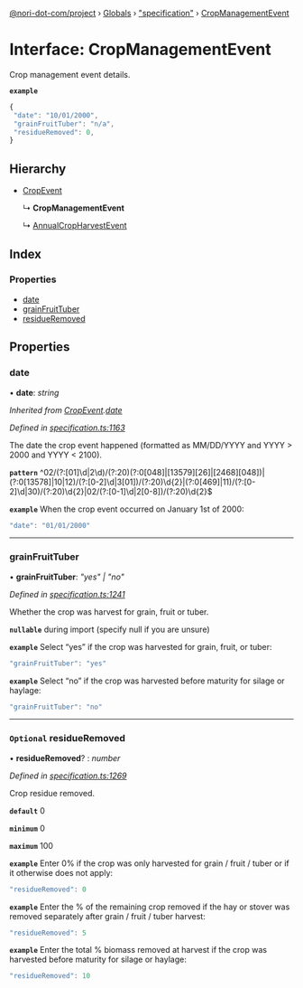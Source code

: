 [@nori-dot-com/project](../README.md) › [Globals](../globals.md) › ["specification"](../modules/_specification_.md) › [CropManagementEvent](_specification_.cropmanagementevent.md)

# Interface: CropManagementEvent

Crop management event details.

**`example`** 

```js
{
 "date": "10/01/2000",
 "grainFruitTuber": "n/a",
 "residueRemoved": 0,
}
```

## Hierarchy

* [CropEvent](_specification_.cropevent.md)

  ↳ **CropManagementEvent**

  ↳ [AnnualCropHarvestEvent](_specification_.annualcropharvestevent.md)

## Index

### Properties

* [date](_specification_.cropmanagementevent.md#date)
* [grainFruitTuber](_specification_.cropmanagementevent.md#grainfruittuber)
* [residueRemoved](_specification_.cropmanagementevent.md#optional-residueremoved)

## Properties

###  date

• **date**: *string*

*Inherited from [CropEvent](_specification_.cropevent.md).[date](_specification_.cropevent.md#date)*

*Defined in [specification.ts:1163](https://github.com/nori-dot-eco/nori-dot-com/blob/5f1e21f/packages/project/src/specification.ts#L1163)*

The date the crop event happened (formatted as MM/DD/YYYY and YYYY > 2000 and YYYY < 2100).

**`pattern`** ^02\/(?:[01]\d|2\d)\/(?:20)(?:0[048]|[13579][26]|[2468][048])|(?:0[13578]|10|12)\/(?:[0-2]\d|3[01])\/(?:20)\d{2}|(?:0[469]|11)\/(?:[0-2]\d|30)\/(?:20)\d{2}|02\/(?:[0-1]\d|2[0-8])\/(?:20)\d{2}$

**`example`** <caption>When the crop event occurred on January 1st of 2000:</caption>

```js
"date": "01/01/2000"
```

___

###  grainFruitTuber

• **grainFruitTuber**: *"yes" | "no"*

*Defined in [specification.ts:1241](https://github.com/nori-dot-eco/nori-dot-com/blob/5f1e21f/packages/project/src/specification.ts#L1241)*

Whether the crop was harvest for grain, fruit or tuber.

**`nullable`** during import (specify null if you are unsure)

**`example`** <caption>Select “yes” if the crop was harvested for grain, fruit, or tuber:</caption>

```js
"grainFruitTuber": "yes"
```

**`example`** <caption>Select “no” if the crop was harvested before maturity for silage or haylage:</caption>

```js
"grainFruitTuber": "no"
```

___

### `Optional` residueRemoved

• **residueRemoved**? : *number*

*Defined in [specification.ts:1269](https://github.com/nori-dot-eco/nori-dot-com/blob/5f1e21f/packages/project/src/specification.ts#L1269)*

Crop residue removed.

**`default`** 0

**`minimum`** 0

**`maximum`** 100

**`example`** <caption>Enter 0% if the crop was only harvested for grain / fruit / tuber or if it otherwise does not apply:</caption>

```js
"residueRemoved": 0
```

**`example`** <caption>Enter the % of the remaining crop removed if the hay or stover was removed separately after grain / fruit / tuber harvest:</caption>

```js
"residueRemoved": 5
```

**`example`** <caption>Enter the total % biomass removed at harvest if the crop was harvested before maturity for silage or haylage:</caption>

```js
"residueRemoved": 10
```
